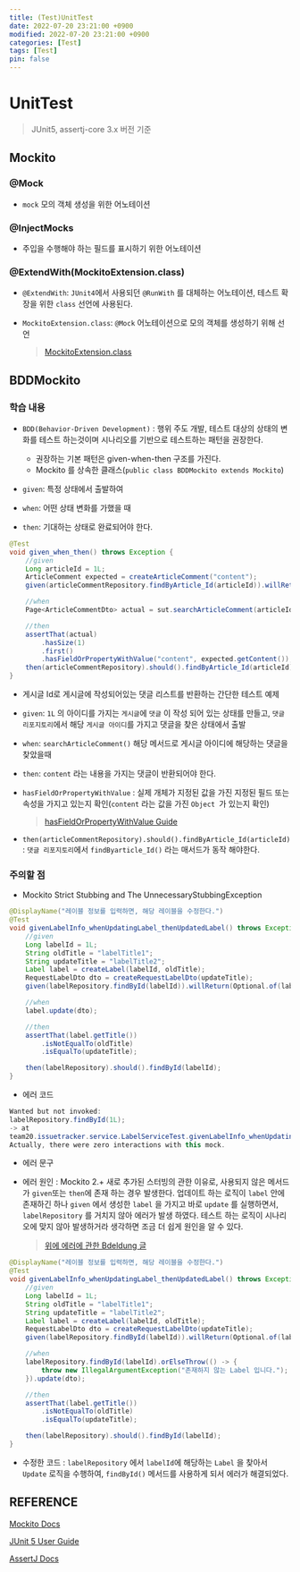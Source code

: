 ```yaml
---
title: (Test)UnitTest
date: 2022-07-20 23:21:00 +0900
modified: 2022-07-20 23:21:00 +0900
categories: [Test]
tags: [Test]
pin: false
---
```


# UnitTest

> JUnit5, assertj-core 3.x 버전 기준

## Mockito

### @Mock

- `mock` 모의 객체 생성을 위한 어노테이션

### @InjectMocks

- 주입을 수행해야 하는 필드를 표시하기 위한 어노테이션

### @ExtendWith(MockitoExtension.class)

- `@ExtendWith`: `JUnit4`에서 사용되던 `@RunWith` 를 대체하는 어노테이션, 테스트 확장을 위한 `class` 선언에 사용된다.

- `MockitoExtension.class`: `@Mock` 어노테이션으로 모의 객체를 생성하기 위해 선언

	> [MockitoExtension.class](https://javadoc.io/doc/org.mockito/mockito-junit-jupiter/latest/org/mockito/junit/jupiter/MockitoExtension.html)

## BDDMockito

### 학습 내용

- `BDD(Behavior-Driven Development)` : 행위 주도 개발, 테스트 대상의 상태의 변화를 테스트 하는것이며 시나리오를 기반으로 테스트하는 패턴을 권장한다.
	- 권장하는 기본 패턴은 given-when-then 구조를 가진다.
	- Mockito 를 상속한 클래스(`public class BDDMockito extends Mockito`)

- `given`: 특정 상태에서 출발하여
- `when`: 어떤 상태 변화를 가했을 때
- `then`: 기대하는 상태로 완료되어야 한다.

```java
@Test
void given_when_then() throws Exception {
    //given
    Long articleId = 1L;
    ArticleComment expected = createArticleComment("content");
    given(articleCommentRepository.findByArticle_Id(articleId)).willReturn(List.of(expected));

    //when
    Page<ArticleCommentDto> actual = sut.searchArticleComment(articleId);

    //then
    assertThat(actual)
        .hasSize(1)
        .first()
        .hasFieldOrPropertyWithValue("content", expected.getContent());
    then(articleCommentRepository).should().findByArticle_Id(articleId);
}
```

- 게시글 Id로 게시글에 작성되어있는 댓글 리스트를 반환하는 간단한 테스트 예제

- `given`: `1L` 의 아이디를 가지는 `게시글`에 `댓글` 이 작성 되어 있는 상태를 만들고, `댓글 리포지토리`에서 해당 `게시글 아이디`를 가지고 댓글을 찾은 상태에서 출발

- `when`: `searchArticleComment()` 해당 메서드로 게시글 아이디에 해당하는 댓글을 찾았을때

- `then`: `content` 라는 내용을 가지는 댓글이 반환되어야 한다.

- `hasFieldOrPropertyWithValue` : 실제 개체가 지정된 값을 가진 지정된 필드 또는 속성을 가지고 있는지 확인(`content` 라는 값을 가진 `Object `가 있는지 확인)

	> [hasFieldOrPropertyWithValue Guide](https://www.javadoc.io/doc/org.assertj/assertj-core/latest/org/assertj/core/api/AbstractObjectAssert.html#hasFieldOrPropertyWithValue(java.lang.String,java.lang.Object))

- `then(articleCommentRepository).should().findByArticle_Id(articleId)` : `댓글 리포지토리`에서 `findByarticle_Id()` 라는 매서드가 동작 해야한다.

### 주의할 점

- Mockito Strict Stubbing and The UnnecessaryStubbingException

```java
@DisplayName("레이블 정보를 입력하면, 해당 레이블을 수정한다.")
@Test
void givenLabelInfo_whenUpdatingLabel_thenUpdatedLabel() throws Exception {
    //given
    Long labelId = 1L;
    String oldTitle = "labelTitle1";
    String updateTitle = "labelTitle2";
    Label label = createLabel(labelId, oldTitle);
    RequestLabelDto dto = createRequestLabelDto(updateTitle);
    given(labelRepository.findById(labelId)).willReturn(Optional.of(label));

    //when
    label.update(dto);

    //then
    assertThat(label.getTitle())
        .isNotEqualTo(oldTitle)
        .isEqualTo(updateTitle);

    then(labelRepository).should().findById(labelId);
}
```

- 에러 코드

```java
Wanted but not invoked:
labelRepository.findById(1L);
-> at
team20.issuetracker.service.LabelServiceTest.givenLabelInfo_whenUpdatingLabel_thenUpdatedLabel(LabelServiceTest.java:20)
Actually, there were zero interactions with this mock.
```

- 에러 문구

- 에러 원인 : Mockito 2.+ 새로 추가된 스터빙의 관한 이유로, 사용되지 않은 메서드가 `given`또는 `then`에 존재 하는 경우 발생한다. 
	업데이트 하는 로직이 `label` 안에 존재하긴 하나 `given` 에서 생성한 `label` 을 가지고 바로 `update` 를 실행하면서, `labelRepository` 를 거치지 않아 에러가 발생 하였다. 테스트 하는 로직이 시나리오에 맞지 않아 발생하거라 생각하면 조금 더 쉽게 원인을 알 수 있다.

	> [위에 에러에 관한 Bdeldung 글](https://www.baeldung.com/mockito-unnecessary-stubbing-exception)

```java
@DisplayName("레이블 정보를 입력하면, 해당 레이블을 수정한다.")
@Test
void givenLabelInfo_whenUpdatingLabel_thenUpdatedLabel() throws Exception {
    //given
    Long labelId = 1L;
    String oldTitle = "labelTitle1";
    String updateTitle = "labelTitle2";
    Label label = createLabel(labelId, oldTitle);
    RequestLabelDto dto = createRequestLabelDto(updateTitle);
    given(labelRepository.findById(labelId)).willReturn(Optional.of(label));

    //when
    labelRepository.findById(labelId).orElseThrow(() -> {
        throw new IllegalArgumentException("존재하지 않는 Label 입니다.");
    }).update(dto);

    //then
    assertThat(label.getTitle())
        .isNotEqualTo(oldTitle)
        .isEqualTo(updateTitle);

    then(labelRepository).should().findById(labelId);
}
```

- 수정한 코드 : `labelRepository` 에서 `labelId`에 해당하는 `Label` 을 찾아서 `Update` 로직을 수행하여, `findById()` 메서드를 사용하게 되서 
	에러가 해결되었다.

## REFERENCE

[Mockito Docs](https://javadoc.io/doc/org.mockito/mockito-core/latest/org/mockito/Mockito.html)

[JUnit 5 User Guide](https://junit.org/junit5/docs/current/user-guide/)

[AssertJ Docs](https://assertj.github.io/doc/)